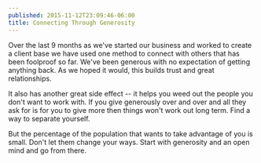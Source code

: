 ```yaml
---
published: 2015-11-12T23:09:46-06:00
title: Connecting Through Generosity
---
```

Over the last 9 months as we've started our business and worked to create a client base we have used one method to connect with others that has been foolproof so far. We've been generous with no expectation of getting anything back. As we hoped it would, this builds trust and great relationships.

It also has another great side effect -- it helps you weed out the people you don't want to work with. If you give generously over and over and all they ask for is for you to give more then things won't work out long term. Find a way to separate yourself.

But the percentage of the population that wants to take advantage of you is small. Don't let them change your ways. Start with generosity and an open mind and go from there.